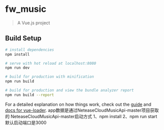 # fw_music

> A Vue.js project

## Build Setup

``` bash
# install dependencies
npm install

# serve with hot reload at localhost:8080
npm run dev

# build for production with minification
npm run build

# build for production and view the bundle analyzer report
npm run build --report
```

For a detailed explanation on how things work, check out the [guide](http://vuejs-templates.github.io/webpack/) and [docs for vue-loader](http://vuejs.github.io/vue-loader).
app数据是通过NeteaseCloudMusicApi-master项目获取的
NeteaseCloudMusicApi-master启动方式
1、npm install
2、npm run start
默认启动端口是3000